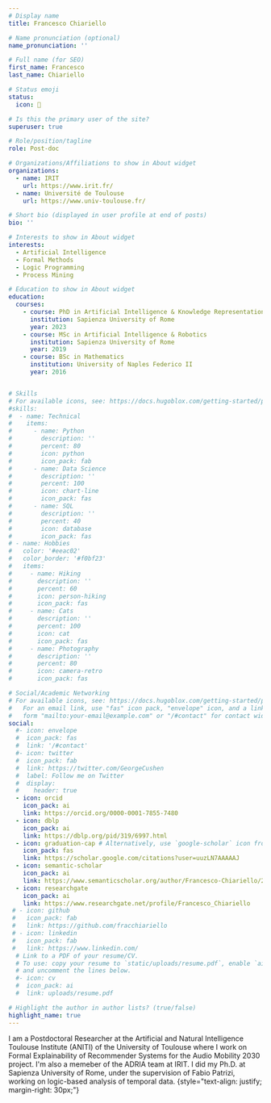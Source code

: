 ```yaml
---
# Display name
title: Francesco Chiariello

# Name pronunciation (optional)
name_pronunciation: '' 

# Full name (for SEO)
first_name: Francesco
last_name: Chiariello

# Status emoji
status:
  icon: 🤖

# Is this the primary user of the site?
superuser: true

# Role/position/tagline
role: Post-doc

# Organizations/Affiliations to show in About widget
organizations:
  - name: IRIT
    url: https://www.irit.fr/
  - name: Université de Toulouse
    url: https://www.univ-toulouse.fr/

# Short bio (displayed in user profile at end of posts)
bio: ''

# Interests to show in About widget
interests:
  - Artificial Intelligence
  - Formal Methods
  - Logic Programming
  - Process Mining

# Education to show in About widget
education:
  courses:
    - course: PhD in Artificial Intelligence & Knowledge Representation
      institution: Sapienza University of Rome
      year: 2023
    - course: MSc in Artificial Intelligence & Robotics 
      institution: Sapienza University of Rome
      year: 2019
    - course: BSc in Mathematics
      institution: University of Naples Federico II
      year: 2016


# Skills
# For available icons, see: https://docs.hugoblox.com/getting-started/page-builder/#icons
#skills:
#  - name: Technical
#    items:
#      - name: Python
#        description: ''
#        percent: 80
#        icon: python
#        icon_pack: fab
#      - name: Data Science
#        description: ''
#        percent: 100
#        icon: chart-line
#        icon_pack: fas
#      - name: SQL
#        description: ''
#        percent: 40
#        icon: database
#        icon_pack: fas
# - name: Hobbies
#   color: '#eeac02'
#   color_border: '#f0bf23'
#   items:
#     - name: Hiking
#       description: ''
#       percent: 60
#       icon: person-hiking
#       icon_pack: fas
#     - name: Cats
#       description: ''
#       percent: 100
#       icon: cat
#       icon_pack: fas
#     - name: Photography
#       description: ''
#       percent: 80
#       icon: camera-retro
#       icon_pack: fas

# Social/Academic Networking
# For available icons, see: https://docs.hugoblox.com/getting-started/page-builder/#icons
#   For an email link, use "fas" icon pack, "envelope" icon, and a link in the
#   form "mailto:your-email@example.com" or "/#contact" for contact widget.
social:
  #- icon: envelope
  #  icon_pack: fas
  #  link: '/#contact'
  #- icon: twitter
  #  icon_pack: fab
  #  link: https://twitter.com/GeorgeCushen
  #  label: Follow me on Twitter
  #  display:
  #    header: true
  - icon: orcid
    icon_pack: ai
    link: https://orcid.org/0000-0001-7855-7480
  - icon: dblp
    icon_pack: ai 
    link: https://dblp.org/pid/319/6997.html
  - icon: graduation-cap # Alternatively, use `google-scholar` icon from `ai` icon pack
    icon_pack: fas
    link: https://scholar.google.com/citations?user=uuzLN7AAAAAJ
  - icon: semantic-scholar
    icon_pack: ai
    link: https://www.semanticscholar.org/author/Francesco-Chiariello/2164124149
  - icon: researchgate
    icon_pack: ai 
    link: https://www.researchgate.net/profile/Francesco_Chiariello
 # - icon: github
 #   icon_pack: fab
 #   link: https://github.com/fracchiariello
 # - icon: linkedin
 #   icon_pack: fab
 #   link: https://www.linkedin.com/
  # Link to a PDF of your resume/CV.
  # To use: copy your resume to `static/uploads/resume.pdf`, enable `ai` icons in `params.yaml`,
  # and uncomment the lines below.
  #- icon: cv
  #  icon_pack: ai
  #  link: uploads/resume.pdf

# Highlight the author in author lists? (true/false)
highlight_name: true
---
```


I am a Postdoctoral Researcher at the Artificial and Natural Intelligence Toulouse Institute (ANITI) of the University of Toulouse where I work on Formal Explainability of Recommender Systems for the Audio Mobility 2030 project. I'm also a memeber of the ADRIA team at IRIT.
I did my Ph.D.  at Sapienza University of Rome, under the supervision of Fabio Patrizi, working on logic-based analysis of temporal data.
{style="text-align: justify; margin-right: 30px;"}

